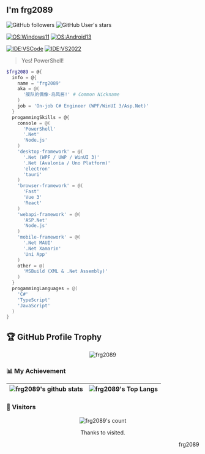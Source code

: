 ## I'm frg2089

![GitHub followers](https://img.shields.io/github/followers/frg2089)
![GitHub User's stars](https://img.shields.io/github/stars/frg2089?affiliations=OWNER%2CCOLLABORATOR)

[![OS:Windows11](https://img.shields.io/badge/OS-Windows%2011-blue?logo=microsoft)](https://www.microsoft.com)
[![OS:Android13](https://img.shields.io/badge/OS-Android%2013-green?logo=android)](https://www.android.com/)  

[![IDE:VSCode](https://img.shields.io/badge/IDE-VSCode-blue?logo=visualstudiocode)](https://code.visualstudio.com/)
[![IDE:VS2022](https://img.shields.io/badge/IDE-Visual%20Studio%202022-blueviolet?logo=visualstudio)](https://visualstudio.com/)

> Yes! PowerShell!

```powershell
$frg2089 = @{
  info = @{
    name = 'frg2089'
    aka = @(
      '舰队的偶像-岛风酱!' # Common Nickname
    )
    job = 'On-job C# Engineer (WPF/WinUI 3/Asp.Net)'
  }
  progammingSkills = @{
    console = @(
      'PowerShell'
      '.Net'
      'Node.js'
    )
    'desktop-framework' = @(
      '.Net (WPF / UWP / WinUI 3)'
      '.Net (Avalonia / Uno Platform)'
      'electron'
      'tauri'
    )
    'browser-framework' = @(
      'Fast'
      'Vue 3'
      'React'
    )
    'webapi-framework' = @(
      'ASP.Net'
      'Node.js'
    )
    'mobile-framework' = @(
      '.Net MAUI'
      '.Net Xamarin'
      'Uni App'
    )
    other = @(
      'MSBuild (XML & .Net Assembly)'
    )
  }
  progammingLanguages = @(
    'C#'
    'TypeScript'
    'JavaScript'
  )
}
```

## 🏆 GitHub Profile Trophy
<div align="center">
  <img src="https://github-profile-trophy.vercel.app/?username=frg2089&row=1&column=8&no-frame=true" alt="frg2089"/>
</div>


### 📊 My Achievement
|![frg2089's github stats](https://github-readme-stats.vercel.app/api?username=frg2089&show_icons=true&theme=midnight-purple&count_private=true)|![frg2089's Top Langs](https://github-readme-stats.vercel.app/api/top-langs/?username=frg2089&theme=midnight-purple&exclude_repo=frg2089.github.io&layout=compact)|
|-|-|

### 👀 Visitors
<div align="center">
  <img src="https://count.getloli.com/get/@frg2089?theme=rule34" alt="frg2089's count"/>
  <p>Thanks to visited.</p>
</div>
<div align=right>
  <p>frg2089</p>
</div>
